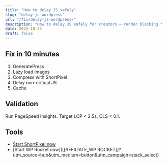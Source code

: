 ```yaml
---
title: "How to delay JS safely"
slug: "delay-js-wordpress"
url: "/fix/delay-js-wordpress/"
description: "How to delay JS safely for creators — render blocking."
date: 2025-10-25
draft: false
---
```



## Fix in 10 minutes

1) GeneratePress
2) Lazy load images
3) Compress with ShortPixel
4) Delay non-critical JS
5) Cache


## Validation

Run PageSpeed Insights. Target LCP < 2.5s, CLS < 0.1.


## Tools

- [Start ShortPixel now]([[AFFILIATE_SHORTPIXEL]]?utm_source=hub&utm_medium=button&utm_campaign=stack_select)
- [Start WP Rocket now]([[AFFILIATE_WP ROCKET]]?utm_source=hub&utm_medium=button&utm_campaign=stack_select)
